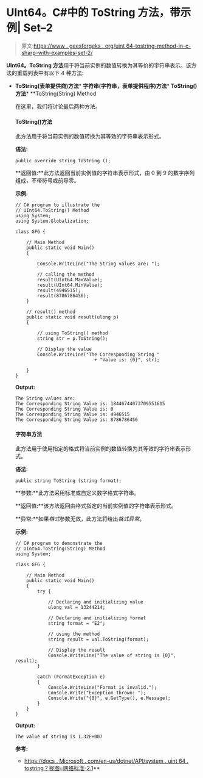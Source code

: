 # UInt64。C#中的 ToString 方法，带示例| Set–2

> 原文:[https://www . geesforgeks . org/uint 64-tostring-method-in-c-sharp-with-examples-set-2/](https://www.geeksforgeeks.org/uint64-tostring-method-in-c-sharp-with-examples-set-2/)

**UInt64。ToString 方法**用于将当前实例的数值转换为其等价的字符串表示。该方法的重载列表中有以下 4 种方法:

*   **ToString(表单提供商)方法***   **字符串(字符串，表单提供程序)方法***   **ToString()方法***   **ToString(String) Method

    在这里，我们将讨论最后两种方法。

    #### ToString()方法

    此方法用于将当前实例的数值转换为其等效的字符串表示形式。

    **语法:**

    ```
    public override string ToString ();
    ```

    **返回值:**此方法返回当前实例值的字符串表示形式，由 0 到 9 的数字序列组成，不带符号或前导零。

    **示例:**

    ```
    // C# program to illustrate the
    // UInt64.ToString() Method
    using System;
    using System.Globalization;

    class GFG {

        // Main Method
        public static void Main()
        {

            Console.WriteLine("The String values are: ");

            // calling the method
            result(UInt64.MaxValue);
            result(UInt64.MinValue);
            result(4946515);
            result(8786786456);
        }

        // result() method
        public static void result(ulong p)
        {

            // using ToString() method
            string str = p.ToString();

            // Display the value
            Console.WriteLine("The Corresponding String "
                                 + "Value is: {0}", str);

        }
    }
    ```

    **Output:**

    ```
    The String values are: 
    The Corresponding String Value is: 18446744073709551615
    The Corresponding String Value is: 0
    The Corresponding String Value is: 4946515
    The Corresponding String Value is: 8786786456

    ```

    #### 字符串方法

    此方法用于使用指定的格式将当前实例的数值转换为其等效的字符串表示形式。

    **语法:**

    ```
    public string ToString (string format);
    ```

    **参数:**此方法采用标准或自定义数字格式字符串。

    **返回值:**该方法返回由格式指定的当前实例值的字符串表示形式。

    **异常:**如果*格式*参数无效，此方法将给出*格式异常*。

    **示例:**

    ```
    // C# program to demonstrate the
    // UInt64.ToString(String) Method
    using System;

    class GFG {

        // Main Method
        public static void Main()
        {
            try {

                // Declaring and initializing value
                ulong val = 13244214;

                // Declaring and initializing format
                string format = "E2";

                // using the method
                string result = val.ToString(format);

                // Display the result
                Console.WriteLine("The value of string is {0}", result);
            }

            catch (FormatException e)
            {
                Console.WriteLine("Format is invalid.");
                Console.Write("Exception Thrown: ");
                Console.Write("{0}", e.GetType(), e.Message);
            }
        }
    }
    ```

    **Output:**

    ```
    The value of string is 1.32E+007

    ```

    **参考:**

    *   [https://docs . Microsoft . com/en-us/dotnet/API/system . uint 64 . tostring？视图=网络标准-2.1](https://docs.microsoft.com/en-us/dotnet/api/system.uint64.tostring?view=netstandard-2.1)**